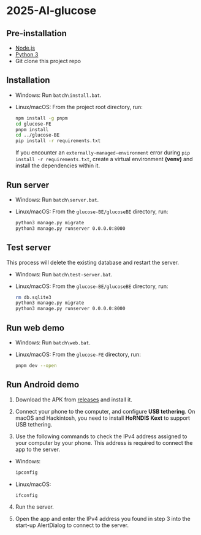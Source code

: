# 2025-AI-glucose

## Pre-installation
- [Node.js](https://nodejs.org/)
- [Python 3](https://www.python.org/)
- Git clone this project repo

## Installation
- Windows: Run `batch\install.bat`.
- Linux/macOS: From the project root directory, run:

    ```sh
    npm install -g pnpm
    cd glucose-FE
    pnpm install
    cd ../glucose-BE
    pip install -r requirements.txt
    ```
    
    If you encounter an `externally-managed-environment` error during `pip install -r requirements.txt`, create a virtual environment **(venv)** and install the dependencies within it.

## Run server
- Windows: Run `batch\server.bat`.
- Linux/macOS: From the `glucose-BE/glucoseBE` directory, run:

    ```sh
    python3 manage.py migrate
    python3 manage.py runserver 0.0.0.0:8000
    ```

## Test server
This process will delete the existing database and restart the server.

- Windows: Run `batch\test-server.bat`.
- Linux/macOS: From the `glucose-BE/glucoseBE` directory, run:

    ```sh
    rm db.sqlite3
    python3 manage.py migrate
    python3 manage.py runserver 0.0.0.0:8000
    ```

## Run web demo
- Windows: Run `batch\web.bat`.
- Linux/macOS: From the `glucose-FE` directory, run:

    ```sh
    pnpm dev --open
    ```

## Run Android demo

1. Download the APK from [releases](https://github.com/creaper9487/2025-AI-glucose/releases) and install it.

2. Connect your phone to the computer, and configure **USB tethering**. On macOS and Hackintosh, you need to install **HoRNDIS Kext** to support USB tethering.

3. Use the following commands to check the IPv4 address assigned to your computer by your phone. This address is required to connect the app to the server.
- Windows:

    ```sh
    ipconfig
    ```

- Linux/macOS:

    ```sh
    ifconfig
    ```

4. Run the server.

5. Open the app and enter the IPv4 address you found in step 3 into the start-up AlertDialog to connect to the server.